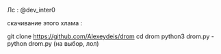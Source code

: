 Лс : @dev_inter0

скачивание этого хлама :


git clone https://github.com/Alexeydeis/drom
cd drom
python3 drom.py - python drom.py (на выбор, лол)
